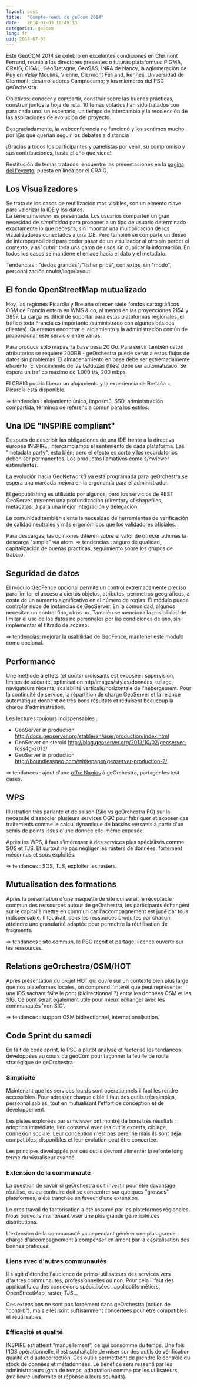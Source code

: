 ```yaml
---
layout: post
title:  "Compte-rendu du geOcom 2014"
date:   2014-07-03 18:49:13
categories: geocom
lang: fr
uid: 2014-07-03
---
```


Este GeoCOM 2014 se celebró en excelentes condiciones en Clermont Ferrand, reunió a los directores presentes o futuras plataformas: PIGMA, CRAIG, CIGAL, GéoBretagne, GeoSAS, INRA de Nancy, la aglomeración de Puy en Velay Moulins, Vienne, Clermont Ferrand, Rennes, Universidad de Clermont; desarrolladores Camptocamp; y los miembros del PSC geOrchestra.

Objetivos: conocer y compartir, construir sobre las buenas prácticas, construir juntos la hoja de ruta. 10 temas votados han sido tratados con para cada uno: un escenario, un tiempo de intercambio y la recolección de las aspiraciones de evolución del proyecto.

Desgraciadamente, la webconferencia no funcionó y los sentimos mucho por l@s que querian seguir los debates a distancia   

¡Gracias a todos los participantes y panelistas por venir, su compromiso y sus contribuciones, hasta el año que viene!

<!--more-->

Restitución de temas tratados: encuentre las presentaciones en la [pagina del l'evento](http://www.craig.fr/reunions/1229-georchestra-community-meeting), puesta en línea por el CRAIG. 

## Los Visualizadores

Se trata de los casos de reutilización mas visibles, son un elmento clave para valorizar la IDE y los datos.  
La série s/mviewer es presentada. Los usuarios comparten un gran necesidad de *simplicidad* para proponer a un tipo de usuario determinado exactamente lo que necesita, sin importar una multiplicación de los vizualizadores conectados a una IDE. Pero también se comparte un deseo de interoperabilidad para poder pasar de un visulizador al otro sin perder el contexto, y así cubrir toda una gama de usos sin duplicar la información. En todos los casos se mantiene el enlace hacia el dato y el metadato. 

Tendencias : "dedos grandes"/"fisher price", contextos, sin "modo", personalización coulor/logo/layout


## El fondo OpenStreetMap mutualizado

Hoy, las regiones Picardía y Bretaña ofrecen siete fondos cartográficos OSM de Francia entera en WMS & co, al menos en las proyecciones 2154 y 3857. La carga es difícil de soportar para estas plataformas regionales, el tráfico toda Francia es importante  (suministrado con algunos básicos clientes). Queremos encontrar el alojamiento y la administración común de proporcionar este servicio entre varios.

Para producir sólo mapas, la base pesa 20 Go. Para servir también datos atributarios se requiere 200GB - geOrchestra puede servir a estos flujos de datos sin problemas. El almacenamiento en base debe ser extremadamente eficiente. El vencimiento de las baldozas (tiles) debe ser automatizado. Se espera un trafico máximo de 1.000 t/s, 200 mbps. 

El CRAIG podría liberar un alojamiento y la experiencia de Bretaña + Picardía está disponible.

=> tendencias : alojamiento único, imposm3, SSD, administración compartida, terminos de referencia comun para los estilos.


## Una IDE "INSPIRE compliant"

Después de describir las obligaciones de una IDE frente a la directiva européa INSPIRE, intercambiamos el sentimiento de cada plataforma. Las "metadata party", esta bién; pero el efecto es corto y los recordatorios deben ser permanentes. 
Los productos llamativos como s/mviewer estimulantes. 

La evolución hacia GeoNetwork3 ya está programada para geOrchestra,se espera una marcada mejora en la ergonomía para el administrador. 

El geopublishing es utilizado por algunos, pero los servicios de REST GeoServer  merecen una profundización (directory of shapefiles, metadatas...) para una mejor integración y delegación.

La comunidad también siente la necesidad de herramientas de verificación de calidad neutrales y más ergonómicos que los validadores oficiales. 

Para descargas, las opiniones difieren sobre el valor de ofrecer ademas la descarga  "simple" via atom.
=> tendencias : seguro de qualidad, capitalización de buenas practicas, seguimiento sobre los grupos de trabajo.


## Seguridad de datos

El módulo GeoFence opcional permite un control extremadamente preciso para limitar el acceso a ciertos objetos, atributos, perímetros geográficos, a costa de un aumento significativo en el número de reglas. El módulo puede controlar nube de instancias de GeoServer. En la comunidad, algunos necesitan un control fino, otros no. También se menciona la posibilidad de limitar el uso de los datos no personales por las condiciones de uso, sin implementar el filtrado de acceso.

=> tendencias: mejorar la usabilidad de GeoFence, mantener este módulo como opcional.


## Performance

Une méthode à effets (et coûts) croissants est exposée : supervision, limites de sécurité, optimisation http/images/styles/données, tuilage, navigateurs récents, scalabilité verticale/horizontale de l'hébergement. Pour la continuité de service, la répartition de charge GeoServer et la relance automatique donnent de très bons résultats et réduisent beaucoup la charge d'administration.

Les lectures toujours indispensables :
* GeoServer in production http://docs.geoserver.org/stable/en/user/production/index.html
* GeoServer on steroid http://blog.geoserver.org/2013/10/02/geoserver-foss4g-2013/
* GeoServer in production http://boundlessgeo.com/whitepaper/geoserver-production-2/

=> tendances : ajout d'une [offre Nagios](https://github.com/georchestra/nagios) à geOrchestra, partager les test cases.


## WPS


Illustration très parlante et de saison (Silo vs geOrchestra FC) sur la nécessité d'associer plusieurs services OGC pour fabriquer et exposer des traitements comme le calcul dynamique de bassins versants à partir d'un semis de points issus d'une donnée elle-même exposée.

Après les WPS, il faut s'intéresser à des services plus spécialisés comme SOS et TJS. Et surtout ne pas négliger les rasters de données, fortement méconnus et sous exploités.

=> tendances : SOS, TJS, exploiter les rasters.



## Mutualisation des formations

Après la présentation d'une maquette de site qui serait le réceptacle commun des ressources autour de geOrchestra, les participants échangent sur le capital à mettre en commun car l'accompagnement est jugé par tous indispensable. Il faudrait, dans les ressources produites par chacun, atteindre une granularité adaptée pour permettre la réutilisation de fragments.

=> tendances : site commun, le PSC reçoit et partage, licence ouverte sur les ressources.


## Relations geOrchestra/OSM/HOT

Après présentation du projet HOT qui ouvre sur un contexte bien plus large que nos plateformes locales, on comprend l'intérêt que peut représenter une IDS sachant faire le pont (bidirectionnel ?) entre les données OSM et les SIG. Ce pont serait également utile pour mieux échanger avec les communautés 'non SIG'.

=> tendances : support OSM bidirectionnel, internationalisation.


## Code Sprint du samedi

En fait de code sprint, le PSC a plutôt analysé et factorisé les tendances développées au cours du geoCom pour façonner la feuille de route stratégique de geOrchestra :

### Simplicité

Maintenant que les services lourds sont opérationnels il faut les rendre accessibles. Pour adresser chaque cible il faut des outils très simples, personnalisables, tout en mutualisant l'effort de conception et de développement.

Les pistes explorées par s/mviewer ont montré de bons très résultats : adoption immédiate, lien conservé avec les outils experts, ciblage, connexion sociale. Leur conception n'est pas pérenne mais ils sont déjà compatibles, disponibles et leur évolution peut être concertée.

Les principes développés par ces outils devront alimenter la refonte long terme du visualiseur avancé.


### Extension de la communauté

La question de savoir si geOrchestra doit investir pour être davantage réutilisé, ou au contraire doit se concentrer sur quelques "grosses" plateformes, a été tranchée en faveur d'une extension.

Le gros travail de factorisation a été assumé par les plateformes régionales. Nous pouvons maintenant viser une plus grande généricité des distributions.

L'extension de la communauté va cependant générer une plus grande charge d'accompagnement à compenser en amont par la capitalisation des bonnes pratiques.


### Liens avec d'autres communautés

Il s'agit d'étendre l'audience de primo-utilisateurs des services vers d'autres communautés, professionnelles ou non. Pour cela il faut des applicatifs ou des connexions spécialisées : applicatifs métiers, OpenStreetMap, raster, TJS...

Ces extensions ne sont pas forcément dans geOrchestra (notion de "contrib"), mais elles sont suffisamment concertées pour être compatibles et réutilisables.


### Efficacité et qualité

INSPIRE est atteint "manuellement", ce qui consomme du temps. Une fois l'IDS opérationnelle, il est souhaitable de miser sur des outils de vérification qualité et d'autocorrection. Ces outils permettront de prendre le contrôle du stock de données et métadonnées. Le bénéfice sera ressenti par les administrateurs (gain de temps, adaptation) comme par les utilisateurs (meilleure uniformité et réponse à leurs souhaits).

